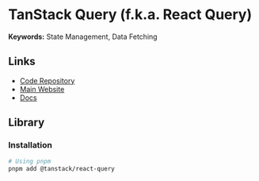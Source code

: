# TanStack Query (f.k.a. React Query)

**Keywords:** State Management, Data Fetching

## Links

- [Code Repository](https://github.com/TanStack/query)
- [Main Website](https://tanstack.com/query/latest)
- [Docs](https://tanstack.com/query/latest/docs/react/overview)

## Library

### Installation

```sh
# Using pnpm
pnpm add @tanstack/react-query
```
